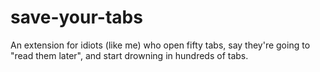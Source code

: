 # save-your-tabs
 An extension for idiots (like me) who open fifty tabs, say they're going to "read them later", and start drowning in hundreds of tabs.
